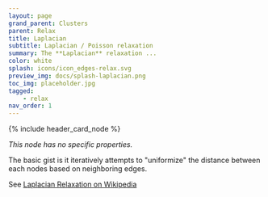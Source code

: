 ```yaml
---
layout: page
grand_parent: Clusters
parent: Relax
title: Laplacian
subtitle: Laplacian / Poisson relaxation
summary: The **Laplacian** relaxation ...
color: white
splash: icons/icon_edges-relax.svg
preview_img: docs/splash-laplacian.png
toc_img: placeholder.jpg
tagged: 
    - relax
nav_order: 1
---
```


{% include header_card_node %}

*This node has no specific properties.*

The basic gist is it iteratively attempts to "uniformize" the distance between each nodes based on neighboring edges.

See [Laplacian Relaxation on Wikipedia](https://en.wikipedia.org/wiki/Relaxation_(iterative_method))